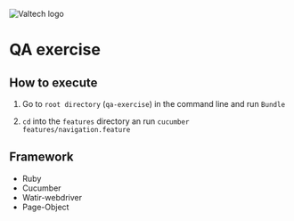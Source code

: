 ![Valtech logo](http://i.imgur.com/32Oipl4.png "Valtech logo")

QA exercise
==============================

How to execute
--------------
1. Go to `root directory` (`qa-exercise`) in the command line and run `Bundle`

2. `cd` into the `features` directory an run `cucumber features/navigation.feature`

Framework
---------

- Ruby
- Cucumber
- Watir-webdriver
- Page-Object
